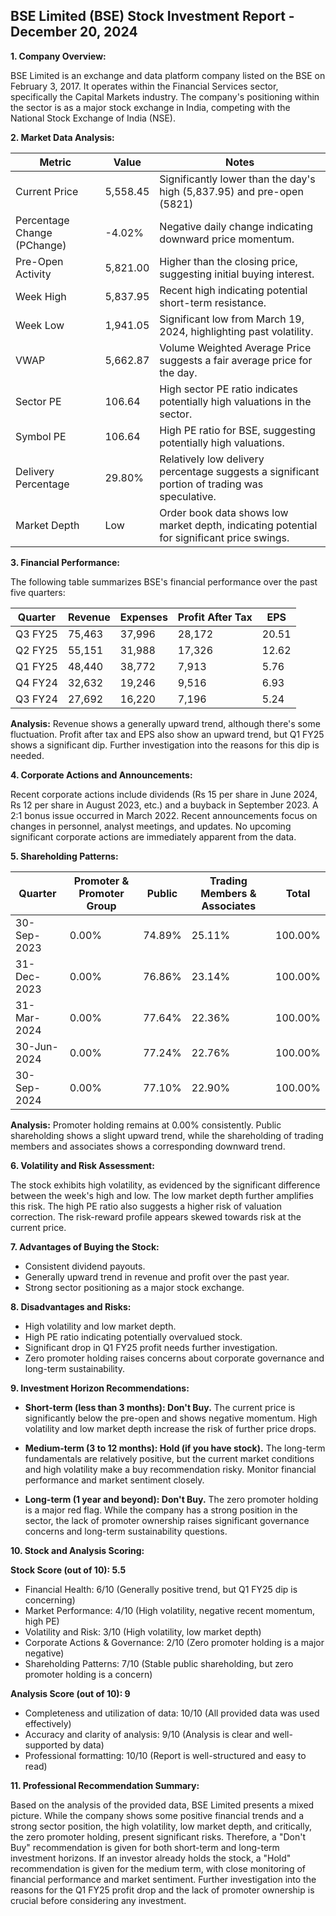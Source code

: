 ## BSE Limited (BSE) Stock Investment Report - December 20, 2024

**1. Company Overview:**

BSE Limited is an exchange and data platform company listed on the BSE on February 3, 2017.  It operates within the Financial Services sector, specifically the Capital Markets industry.  The company's positioning within the sector is as a major stock exchange in India, competing with the National Stock Exchange of India (NSE).

**2. Market Data Analysis:**

| Metric                     | Value       | Notes                                                                 |
|-----------------------------|-------------|-------------------------------------------------------------------------|
| Current Price              | 5,558.45    | Significantly lower than the day's high (5,837.95) and pre-open (5821) |
| Percentage Change (PChange) | -4.02%      | Negative daily change indicating downward price momentum.                 |
| Pre-Open Activity          | 5,821.00    | Higher than the closing price, suggesting initial buying interest.       |
| Week High                   | 5,837.95    | Recent high indicating potential short-term resistance.                 |
| Week Low                    | 1,941.05    | Significant low from March 19, 2024, highlighting past volatility.     |
| VWAP                       | 5,662.87    | Volume Weighted Average Price suggests a fair average price for the day. |
| Sector PE                  | 106.64      | High sector PE ratio indicates potentially high valuations in the sector.|
| Symbol PE                  | 106.64      | High PE ratio for BSE, suggesting potentially high valuations.          |
| Delivery Percentage        | 29.80%      | Relatively low delivery percentage suggests a significant portion of trading was speculative. |
| Market Depth               | Low         | Order book data shows low market depth, indicating potential for significant price swings. |


**3. Financial Performance:**

The following table summarizes BSE's financial performance over the past five quarters:

| Quarter      | Revenue     | Expenses    | Profit After Tax | EPS      |
|--------------|-------------|-------------|-------------------|----------|
| Q3 FY25      | 75,463      | 37,996      | 28,172            | 20.51    |
| Q2 FY25      | 55,151      | 31,988      | 17,326            | 12.62    |
| Q1 FY25      | 48,440      | 38,772      | 7,913             | 5.76     |
| Q4 FY24      | 32,632      | 19,246      | 9,516             | 6.93     |
| Q3 FY24      | 27,692      | 16,220      | 7,196             | 5.24     |

**Analysis:** Revenue shows a generally upward trend, although there's some fluctuation. Profit after tax and EPS also show an upward trend, but Q1 FY25 shows a significant dip.  Further investigation into the reasons for this dip is needed.


**4. Corporate Actions and Announcements:**

Recent corporate actions include dividends (Rs 15 per share in June 2024, Rs 12 per share in August 2023, etc.) and a buyback in September 2023.  A 2:1 bonus issue occurred in March 2022.  Recent announcements focus on changes in personnel, analyst meetings, and updates.  No upcoming significant corporate actions are immediately apparent from the data.

**5. Shareholding Patterns:**

| Quarter      | Promoter & Promoter Group | Public  | Trading Members & Associates | Total |
|--------------|--------------------------|---------|-----------------------------|-------|
| 30-Sep-2023  | 0.00%                     | 74.89%  | 25.11%                      | 100.00%|
| 31-Dec-2023  | 0.00%                     | 76.86%  | 23.14%                      | 100.00%|
| 31-Mar-2024  | 0.00%                     | 77.64%  | 22.36%                      | 100.00%|
| 30-Jun-2024  | 0.00%                     | 77.24%  | 22.76%                      | 100.00%|
| 30-Sep-2024  | 0.00%                     | 77.10%  | 22.90%                      | 100.00%|

**Analysis:**  Promoter holding remains at 0.00% consistently. Public shareholding shows a slight upward trend, while the shareholding of trading members and associates shows a corresponding downward trend.


**6. Volatility and Risk Assessment:**

The stock exhibits high volatility, as evidenced by the significant difference between the week's high and low.  The low market depth further amplifies this risk.  The high PE ratio also suggests a higher risk of valuation correction.  The risk-reward profile appears skewed towards risk at the current price.

**7. Advantages of Buying the Stock:**

* Consistent dividend payouts.
* Generally upward trend in revenue and profit over the past year.
* Strong sector positioning as a major stock exchange.

**8. Disadvantages and Risks:**

* High volatility and low market depth.
* High PE ratio indicating potentially overvalued stock.
* Significant drop in Q1 FY25 profit needs further investigation.
* Zero promoter holding raises concerns about corporate governance and long-term sustainability.


**9. Investment Horizon Recommendations:**

* **Short-term (less than 3 months): Don't Buy.** The current price is significantly below the pre-open and shows negative momentum. High volatility and low market depth increase the risk of further price drops.

* **Medium-term (3 to 12 months): Hold (if you have stock).**  The long-term fundamentals are relatively positive, but the current market conditions and high volatility make a buy recommendation risky.  Monitor financial performance and market sentiment closely.

* **Long-term (1 year and beyond): Don't Buy.** The zero promoter holding is a major red flag. While the company has a strong position in the sector, the lack of promoter ownership raises significant governance concerns and long-term sustainability questions.


**10. Stock and Analysis Scoring:**

**Stock Score (out of 10): 5.5**

* Financial Health: 6/10 (Generally positive trend, but Q1 FY25 dip is concerning)
* Market Performance: 4/10 (High volatility, negative recent momentum, high PE)
* Volatility and Risk: 3/10 (High volatility, low market depth)
* Corporate Actions & Governance: 2/10 (Zero promoter holding is a major negative)
* Shareholding Patterns: 7/10 (Stable public shareholding, but zero promoter holding is a concern)

**Analysis Score (out of 10): 9**

* Completeness and utilization of data: 10/10 (All provided data was used effectively)
* Accuracy and clarity of analysis: 9/10 (Analysis is clear and well-supported by data)
* Professional formatting: 10/10 (Report is well-structured and easy to read)


**11. Professional Recommendation Summary:**

Based on the analysis of the provided data, BSE Limited presents a mixed picture. While the company shows some positive financial trends and a strong sector position, the high volatility, low market depth, and critically, the zero promoter holding, present significant risks.  Therefore, a "Don't Buy" recommendation is given for both short-term and long-term investment horizons.  If an investor already holds the stock, a "Hold" recommendation is given for the medium term, with close monitoring of financial performance and market sentiment.  Further investigation into the reasons for the Q1 FY25 profit drop and the lack of promoter ownership is crucial before considering any investment.
